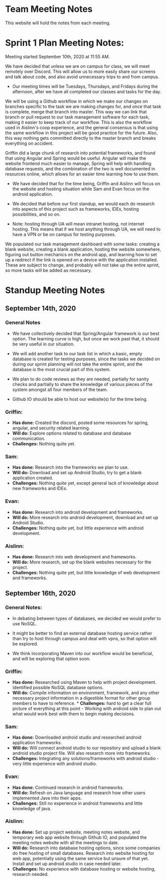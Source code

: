# Team Meeting Notes

This website will hold the notes from each meeting.


# Sprint 1 Plan Meeting Notes:

Meeting started September 10th, 2020 at 11:55 AM.

We have decided that unless we are on campus for class, we will meet remotely over Discord. This will allow us to more easily share our screens and talk about code, and also avoid unnecessary trips to and from campus.

* Our meeting times will be Tuesdays, Thursdays, and Fridays during the afternoon, after we have all completed our classes and tasks for the day. 

We will be using a Github workflow in which we make our changes on branches specific to the task we are making changes for, and once that task is complete, merge that branch into master. This way we can link that branch or pull request to our task management software for each task, making it easier to keep track of our workflow. This is also the workflow used in Aislinn's coop experience, and the general consensus is that using the same workflow in this project will be good practice for the future. Also, this way nothing gets committed directly to the master branch and breaks everything on accident.

Griffin did a large chunk of research into potential frameworks, and found that using Angular and Spring would be useful. Angular will make the website frontend much easier to manage, Spring will help with handling database requests, and the combination of the two is well documented in resources online, which allows for an easier time learning how to use them.

* We have decided that for the time being, Griffin and Aislinn will focus on the website and hosting situation while Sam and Evan focus on the android application. 

* We decided that before our first standup, we would each do research into aspects of this project such as frameworks, IDEs, hosting possibilities, and so on. 

* Note: hosting through UA will mean intranet hosting, not internet hosting. This means that if we host anything through UA, we will need to have a VPN or be on campus for testing purposes.

We populated our task management dashboard with some tasks: creating a blank website, creating a blank application, hosting the website somewhere, figuring out button mechanics on the android app, and learning how to set up a redirect if the link is opened on a device with the application installed. These are subject to change, and probably will not take up the entire sprint, so more tasks will be added as necessary.



# Standup Meeting Notes

## September 14th, 2020

### General Notes

* We have collectively decided that Spring/Angular framework is our best option. The learning curve is high, but once we work past that, it should be very useful in our situation.

* We will add another task to our task list in which a basic, empty database is created for testing purposes, since the tasks we decided on during our sprint planning will not take the entire sprint, and the database is the most crucial part of this system.

* We plan to do code reviews as they are needed, partially for sanity checks and partially to share the knowledge of various pieces of the system amongst all four members of the team.

* Github IO should be able to host our website(s) for the time being. 


### Griffin:
* **Has done:** Created the discord, posted some resources for spring, angular, and security related learning.  
* **Will do:** Explore options related to database and database communication.  
* **Challenges:** Nothing quite yet.  


### Sam:
* **Has done:** Research into the frameworks we plan to use.  
* **Will do:** Download and set up Android Studio, try to get a blank application created.  
* **Challenges:** Nothing quite yet, except general lack of knowledge about new frameworks and IDEs.  


### Evan:
* **Has done:** Research into android development and frameworks.  
* **Will do:** More research into android development, download and set up Android Studio.  
* **Challenges:** Nothing quite yet, but little experience with android development.  


### Aislinn:
* **Has done:** Research into web development and frameworks.  
* **Will do:** More research, set up the blank websites necessary for the project.  
* **Challenges:** Nothing quite yet, but little knowledge of web development and frameworks.  


## September 16th, 2020

### General Notes:

* In debating between types of databases, we decided we would prefer to use NoSQL. 

* It might be better to find an external database hosting service rather than try to host through campus and deal with vpns, so that option will be explored.

* We think incorporating Maven into our workflow would be beneficial, and will be exploring that option soon.



### Griffin:
* **Has done:** Researched using Maven to help with project development. Identified possible NoSQL database options.   
* **Will do:** Compile information on environment, framework, and any other necessary project information in a digestible format for other group members to have to reference.   * **Challenges:** hard to get a clear full picture of everything at this point - Working with android side to plan out what would work best with them to begin making decisions.   


### Sam:
* **Has done:** Downloaded android studio and researched android application frameworks.  
* **Will do:** Will connect android studio to our repository and upload a blank android studio project file. Will also research more into frameworks.  
* **Challenges:** Integrating any solutions/frameworks with android studio - very little experience with android studio.  


### Evan:
* **Has done:** Continued research in android frameworks.  
* **Will do:** Refresh on Java language and research how other users implemented Java into their apps.  
* **Challenges:** Still no experience in android frameworks and little knowledge of java.  


### Aislinn:
* **Has done:** Set up project website, meeting notes website, and temporary web app website through Github IO, and populated the meeting notes website with all the meetings to date.  
* **Will do:** Research into database hosting options, since some companies do free hosting of small databases. Research into website hosting for web app, potentially using the same service but unsure of that yet. Install and set up android studio in case needed later.   
* **Challenges:** No experience with database hosting or website hosting, research needed.  
